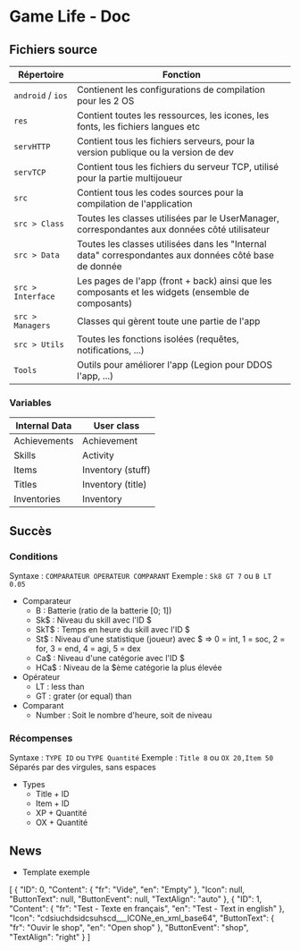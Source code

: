 # Game Life - Doc



## Fichiers source
| Répertoire | Fonction |
|-|-|
| `android` / `ios` | Contienent les configurations de compilation pour les 2 OS |
| `res` | Contient toutes les ressources, les icones, les fonts, les fichiers langues etc |
| `servHTTP` | Contient tous les fichiers serveurs, pour la version publique ou la version de dev |
| `servTCP` | Contient tous les fichiers du serveur TCP, utilisé pour la partie multijoueur
| `src` | Contient tous les codes sources pour la compilation de l'application |
| `src > Class` | Toutes les classes utilisées par le UserManager, correspondantes aux données côté utilisateur |
| `src > Data` | Toutes les classes utilisées dans les "Internal data" correspondantes aux données côté base de donnée |
| `src > Interface` | Les pages de l'app (front + back) ainsi que les composants et les widgets (ensemble de composants) |
| `src > Managers` | Classes qui gèrent toute une partie de l'app |
| `src > Utils` | Toutes les fonctions isolées (requêtes, notifications, ...) |
| `Tools` | Outils pour améliorer l'app (Legion pour DDOS l'app, ...) |

### Variables
| Internal Data | User class |
|-|-|
| Achievements | Achievement |
| Skills | Activity |
| Items | Inventory (stuff) |
| Titles | Inventory (title) |
| Inventories | Inventory |



## Succès
### Conditions
Syntaxe : ``` COMPARATEUR OPERATEUR COMPARANT ```
Exemple : ``` Sk8 GT 7 ``` ou ``` B LT 0.05 ```
* Comparateur
    - B : Batterie (ratio de la batterie [0; 1])
    - Sk$ : Niveau du skill avec l'ID $
    - SkT$ : Temps en heure du skill avec l'ID $
    - St$ : Niveau d'une statistique (joueur) avec $ => 0 = int, 1 = soc, 2 = for, 3 = end, 4 = agi, 5 = dex
    - Ca$ : Niveau d'une catégorie avec l'ID $
    - HCa$ : Niveau de la $ème catégorie la plus élevée
* Opérateur
    - LT : less than
    - GT : grater (or equal) than
* Comparant
    - Number : Soit le nombre d'heure, soit de niveau

### Récompenses
Syntaxe : ``` TYPE ID ``` ou ``` TYPE Quantité ```
Exemple : ``` Title 8 ``` ou ``` OX 20,Item 50 ```
Séparés par des virgules, sans espaces
* Types
    - Title + ID
    - Item + ID
    - XP + Quantité
    - OX + Quantité



## News
* Template exemple

[
    {
        "ID": 0,
        "Content": {
            "fr": "Vide",
            "en": "Empty"
        },
        "Icon": null,
        "ButtonText": null,
        "ButtonEvent": null,
        "TextAlign": "auto"
    },
    {
        "ID": 1,
        "Content": {
            "fr": "Test - Texte en français",
            "en": "Test - Text in english"
        },
        "Icon": "cdsiuchdsidcsuhscd___ICONe_en_xml_base64",
        "ButtonText": {
            "fr": "Ouvir le shop",
            "en": "Open shop"
        },
        "ButtonEvent": "shop",
        "TextAlign": "right"
    }
]